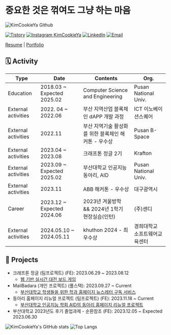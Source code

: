 # 중요한 것은 꺾여도 그냥 하는 마음

![KimCookieYa Github](https://capsule-render.vercel.app/api?type=waving&color=3178C6&height=200&section=header&text=KimCookieYa%20Github&fontSize=60&fontColor=FFFFFF)

[![Tistory](https://img.shields.io/badge/Tistory-000000?style=flat&logo=tistory&logoColor=white)](https://insengnewbie.tistory.com)
[![Instagram KimCookieYa](https://img.shields.io/badge/KimCookieYa-E4405F?style=flat&logo=instagram&logoColor=white)](https://instagram.com/KimCookieYa)
[![LinkedIn](https://img.shields.io/badge/LinkedIn-0077B5?style=flat&logo=linkedin&logoColor=white)](https://www.linkedin.com/in/%EB%AF%BC%EC%84%9D-%EA%B9%80-760635241/)
[![Email](https://img.shields.io/badge/Email-D14836?style=flat&logo=gmail&logoColor=white)](mailto:min49590@gmail.com)

[Resume](./docs/김민석의%20Resume.pdf) | [Portfolio](https://kimcookieya.notion.site/Portfolio-b30f8a5319d64d1e933130d680703abd?pvs=4)

## 🗓️ Activity
| Type                | Date                       | Contents                         | Org.                 |
|---------------------|----------------------------|----------------------------------|----------------------|
| Education           | 2018.03 ~ Expected 2025.02 | Computer Science and Engineering | Pusan National Univ. |
| External activities | 2022. 04 ~ 2022.06         | 부산 지역산업 블록체인 dAPP 개발 과정          | ICT 이노베이션스퀘어         |
| External activities | 2022.11                    | 부산 지역기술 활성화를 위한 블록체인 해커톤 - 우수상   | Pusan B-Space        |
| External activities | 2023.04 ~ 2023.08          | 크래프톤 정글 2기                       | Krafton              |
| External activities | 2023.09 ~ Expected 2025.02 | 부산대학교 인공지능 동아리, AID              | Pusan National Univ. |
| External activities | 2023.11                    | ABB 해커톤 - 우수상                    | 대구광역시                |
| Career              | 2023.12 ~ Expected 2024.06 | 2023년 겨울방학 && 2024년 1학기 현장실습(인턴) | (주)센디                |
| External activities | 2024.05.10 ~ 2024.05.11    | khuthon 2024 - 최우수상              | 경희대학교 소프트웨어교육센터      |


## 📂 Projects
- 크래프톤 정글 (팀프로젝트) (FE): 2023.06.29 ~ 2023.08.12
    - [웹 기반 실시간 대전 보드 게임](https://github.com/KJ2B-HandsUp/client)
- MailBadara (개인 프로젝트) (풀스택): 2023.09.27 ~ Current
    - [부산대학교 학생들을 위한 학과 홈페이지 뉴스레터 구독 서비스](https://github.com/KimCookieYa/PNU_Mail_Badara)
- 동아리 홈페이지 리뉴얼 프로젝트 (팀프로젝트) (FE): 2023.11.18 ~ Current
    - [부산대학교 인공지능 학회 AID의 동아리 홈페이지 리뉴얼 프로젝트](https://github.com/PNU-AID/homepage)
- 부산대학교 2023년도 후기 졸업과제 - 순환참조 (FE): 2023.12.05 ~ Expected 2023.06.30

![KimCookieYa's GitHub stats](https://github-readme-stats-eight-theta.vercel.app/api?username=KimCookieYa&show_icons=true&theme=default)
![Top Langs](https://github-readme-stats-eight-theta.vercel.app/api/top-langs/?username=KimCookieYa&layout=compact&langs_count=8)
